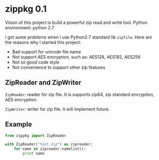# zippkg 0.1

Vision of this project is build a powerful zip read and write tool. 
Python environment: python 2.7

I got some problems when I use Python2.7 standard lib `zipfile`. Here are the reasons why I started this project:

* Bad support for unicode file name
* Not support AES encryption, such as: AES128, AES192, AES256
* Not so good code style
* Not convenience to support other zip features


## ZipReader and ZipWriter

`ZipReader`: reader for zip file. It is supports zip64, zip standard encryption, AES encryption.

`ZipWriter`: writer for zip file. It will implement future.

## Example

```python
from zippkg import ZipReader

with ZipReader("test.zip") as zipreader:
    for name in zipreader.namelist():
        print name
```
